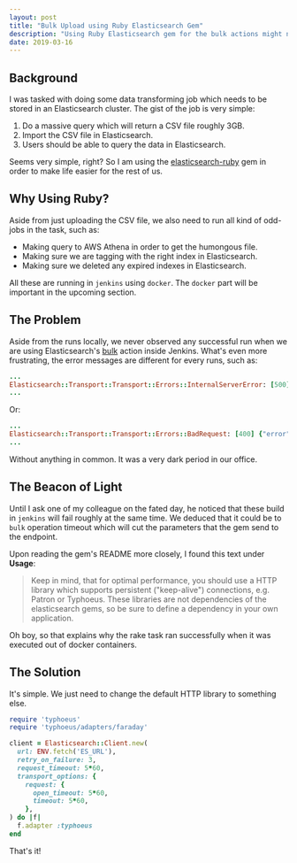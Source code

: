 ```yaml
---
layout: post
title: "Bulk Upload using Ruby Elasticsearch Gem"
description: "Using Ruby Elasticsearch gem for the bulk actions might not be working when we are using the default configuration. This article will try to shed a light on that."
date: 2019-03-16
---
```


## Background

I was tasked with doing some data transforming job which needs to be stored in an Elasticsearch cluster. The gist of the job is very simple:

1. Do a massive query which will return a CSV file roughly 3GB.
2. Import the CSV file in Elasticsearch.
3. Users should be able to query the data in Elasticsearch.

Seems very simple, right? So I am using the [elasticsearch-ruby](https://github.com/elastic/elasticsearch-ruby) gem in order to make life easier for the rest of us.

## Why Using Ruby?

Aside from just uploading the CSV file, we also need to run all kind of odd-jobs in the task, such as:

* Making query to AWS Athena in order to get the humongous file.
* Making sure we are tagging with the right index in Elasticsearch.
* Making sure we deleted any expired indexes in Elasticsearch.

All these are running in `jenkins` using `docker`. The `docker` part will be important in the upcoming section.

## The Problem

Aside from the runs locally, we never observed any successful run when we are using Elasticsearch's [bulk](https://github.com/elastic/elasticsearch-ruby/blob/master/elasticsearch-api/lib/elasticsearch/api/actions/bulk.rb) action inside Jenkins. What's even more frustrating, the error messages are different for every runs, such as:

```ruby
...
Elasticsearch::Transport::Transport::Errors::InternalServerError: [500] {"error":{"root_cause":[{"type":"json_e_o_f_exception","reason":"Unexpected end-of-input in field name\n at [Source: org.elasticsearch.common.bytes.BytesReference$MarkSupportingStreamInputWrapper@2a743cdb; line: 1, column: 27]"}],"type":"json_e_o_f_exception","reason":"Unexpected end-of-input in field name\n at [Source: org.elasticsearch.common.bytes.BytesReference$MarkSupportingStreamInputWrapper@2a743cdb; line: 1, column: 27]"},"status":500}
...
```

Or:

```ruby
...
Elasticsearch::Transport::Transport::Errors::BadRequest: [400] {"error":{"root_cause":[{"type":"illegal_argument_exception","reason":"Malformed action/metadata line [367], expected START_OBJECT or END_OBJECT but found [VALUE_STRING]"}],"type":"illegal_argument_exception","reason":"Malformed action/metadata line [367], expected START_OBJECT or END_OBJECT but found [VALUE_STRING]"},"status":400}
...
```

Without anything in common. It was a very dark period in our office.

## The Beacon of Light

Until I ask one of my colleague on the fated day, he noticed that these build in `jenkins` will fail roughly at the same time. We deduced that it could be to `bulk` operation timeout which will cut the parameters that the gem send to the endpoint.

Upon reading the gem's README more closely, I found this text under **Usage**:

> Keep in mind, that for optimal performance, you should use a HTTP library which supports persistent ("keep-alive") connections, e.g. Patron or Typhoeus. These libraries are not dependencies of the elasticsearch gems, so be sure to define a dependency in your own application.

Oh boy, so that explains why the rake task ran successfully when it was executed out of docker containers.

## The Solution

It's simple. We just need to change the default HTTP library to something else.

```ruby
require 'typhoeus'
require 'typhoeus/adapters/faraday'

client = Elasticsearch::Client.new(
  url: ENV.fetch('ES_URL'),
  retry_on_failure: 3,
  request_timeout: 5*60,
  transport_options: {
    request: {
      open_timeout: 5*60,
      timeout: 5*60,
    },
) do |f|
  f.adapter :typhoeus
end
```

That's it!
